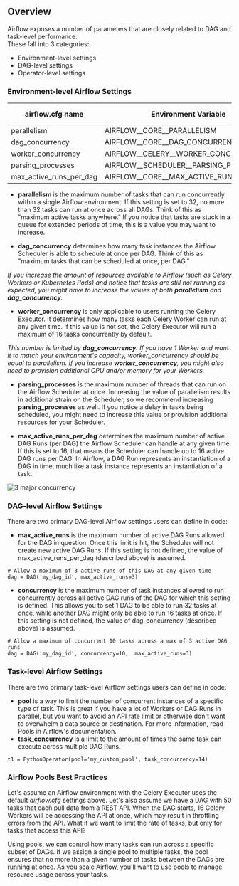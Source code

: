 ## Overview
Airflow exposes a number of parameters that are closely related to DAG and task-level performance.  
These fall into 3 categories:

* Environment-level settings
* DAG-level settings
* Operator-level settings

### Environment-level Airflow Settings
|airflow.cfg name| Environment Variable | Default Value |
| --- | --- | --- |
|parallelism|AIRFLOW__CORE__PARALLELISM|32|
|dag_concurrency|AIRFLOW__CORE__DAG_CONCURRENCY|16|
|worker_concurrency|AIRFLOW__CELERY__WORKER_CONCURRENCY|16|
|parsing_processes|AIRFLOW__SCHEDULER__PARSING_PROCESSES|2|
|max_active_runs_per_dag|AIRFLOW__CORE__MAX_ACTIVE_RUNS_PER_DAG|16|

* **parallelism** is the maximum number of tasks that can run concurrently within a single Airflow environment. If this setting is set to 32, no more than 32 tasks can run at once across all DAGs. Think of this as "maximum active tasks anywhere." If you notice that tasks are stuck in a queue for extended periods of time, this is a value you may want to increase.

* **dag_concurrency** determines how many task instances the Airflow Scheduler is able to schedule at once per DAG. Think of this as "maximum tasks that can be scheduled at once, per DAG."

*If you increase the amount of resources available to Airflow (such as Celery Workers or Kubernetes Pods) and notice that tasks are still not running as expected, you might have to increase the values of both **parallelism** and **dag_concurrency**.*

* **worker_concurrency** is only applicable to users running the Celery Executor. It determines how many tasks each Celery Worker can run at any given time. If this value is not set, the Celery Executor will run a maximum of 16 tasks concurrently by default.

*This number is limited by **dag_concurrency**. If you have 1 Worker and want it to match your environment's capacity, worker_concurrency should be equal to parallelism. If you increase **worker_concurrency**, you might also need to provision additional CPU and/or memory for your Workers.*

* **parsing_processes** is the maximum number of threads that can run on the Airflow Scheduler at once. Increasing the value of parallelism results in additional strain on the Scheduler, so we recommend increasing **parsing_processes** as well. If you notice a delay in tasks being scheduled, you might need to increase this value or provision additional resources for your Scheduler.

* **max_active_runs_per_dag** determines the maximum number of active DAG Runs (per DAG) the Airflow Scheduler can handle at any given time. If this is set to 16, that means the Scheduler can handle up to 16 active DAG runs per DAG. In Airflow, a DAG Run represents an instantiation of a DAG in time, much like a task instance represents an instantiation of a task.

![3 major concurrency](https://i.stack.imgur.com/P9jbQ.png)

### DAG-level Airflow Settings
There are two primary DAG-level Airflow settings users can define in code:

* **max_active_runs** is the maximum number of active DAG Runs allowed for the DAG in question. Once this limit is hit, the Scheduler will not create new active DAG Runs. If this setting is not defined, the value of max_active_runs_per_dag (described above) is assumed.
```
# Allow a maximum of 3 active runs of this DAG at any given time
dag = DAG('my_dag_id', max_active_runs=3)
```
* **concurrency** is the maximum number of task instances allowed to run concurrently across all active DAG runs of the DAG for which this setting is defined. This allows you to set 1 DAG to be able to run 32 tasks at once, while another DAG might only be able to run 16 tasks at once. If this setting is not defined, the value of dag_concurrency (described above) is assumed.

```
# Allow a maximum of concurrent 10 tasks across a max of 3 active DAG runs
dag = DAG('my_dag_id', concurrency=10,  max_active_runs=3)
```
### Task-level Airflow Settings
There are two primary task-level Airflow settings users can define in code:


* **pool** is a way to limit the number of concurrent instances of a specific type of task. This is great if you have a lot of Workers or DAG Runs in parallel, but you want to avoid an API rate limit or otherwise don't want to overwhelm a data source or destination. For more information, read Pools in Airflow's documentation.
* **task_concurrency** is a limit to the amount of times the same task can execute across multiple DAG Runs.

```
t1 = PythonOperator(pool='my_custom_pool', task_concurrency=14)
```

### Airflow Pools Best Practices
Let's assume an Airflow environment with the Celery Executor uses the default *airflow.cfg* settings above. Let's also assume we have a DAG with 50 tasks that each pull data from a REST API. When the DAG starts, 16 Celery Workers will be accessing the API at once, which may result in throttling errors from the API. What if we want to limit the rate of tasks, but only for tasks that access this API?

Using pools, we can control how many tasks can run across a specific subset of DAGs. If we assign a single pool to multiple tasks, the pool ensures that no more than a given number of tasks between the DAGs are running at once. As you scale Airflow, you'll want to use pools to manage resource usage across your tasks.

